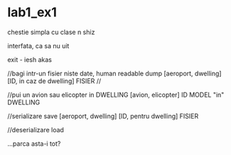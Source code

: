# lab1_ex1
chestie simpla cu clase n shiz

interfata, ca sa nu uit

exit - iesh akas

//bagi intr-un fisier niste date, human readable
dump [aeroport, dwelling] [ID, in caz de dwelling] FISIER
//

//pui un avion sau elicopter in DWELLING
[avion, elicopter] ID MODEL "in" DWELLING

//serializare
save [aeroport, dwelling] [ID, pentru dwelling] FISIER

//deserializare
load <la fel ca la save>
  
...parca asta-i tot?
